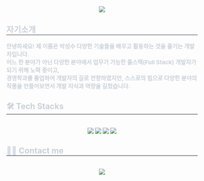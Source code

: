 <div align= "center">
    <img src="https://capsule-render.vercel.app/api?type=waving&color=auto&height=180&text=Welcome%20to%20my%20GitHub&animation=fadeIn&fontColor=ffffff&fontSize=40" />
</div>

<div style="text-align: left;"> 
    <h2 style="border-bottom: 1px solid #21262d; color: #c9d1d9;"> 자기소개 </h2>  
    <div style="font-weight: 700; font-size: 15px; text-align: left; color: #c9d1d9;"> 
    안녕하세요! 제 이름은 박성수 다양한 기술들을 배우고 활용하는 것을 즐기는 개발자입니다.<br>
    어느 한 분야가 아닌 다양한 분야에서 업무가 가능한 풀스택(Full Stack) 개발자가 되기 위해 노력 중이고,<br>
    경영학과를 졸업하여 개발자의 길로 전향하였지만, 스스로의 힘으로 다양한 분야의 작품을 만들어보면서 개발 지식과 역량을 길렀습니다.</li> 
    </div> 
</div>

<div style="text-align: left;">
    <h2 style="border-bottom: 1px solid #21262d; color: #c9d1d9;"> 🛠️ Tech Stacks </h2> <br> 
    <div align= "center"> 
        <img src="https://img.shields.io/badge/C-A8B9CC?style=flat&logo=C&logoColor=white">
        <img src="https://img.shields.io/badge/C++-00599C?style=flat&logo=C%2B%2B&logoColor=white">
        <img src="https://img.shields.io/badge/Java-007396?style=flat&logo=Java&logoColor=white">
        <img src="https://img.shields.io/badge/Python-3776AB?style=flat&logo=Python&logoColor=white">
    </div>
</div>

<div style="text-align: left;">
    <h2 style="border-bottom: 1px solid #21262d; color: #c9d1d9;"> 🧑‍💻 Contact me </h2> <br> 
    <div align= "center"> 
    <a href=https://blog.naver.com/PostList.naver?blogId=parkss1324&parentCategoryNo=1> 
    <img src="https://img.shields.io/badge/Naver-03C75A?style=flat&logo=Naver&logoColor=white&link=https://blog.naver.com/PostList.naver?blogId=parkss1324&parentCategoryNo=1"> 
    </a>
    </div><br> 
    <div align= "center">  </div> 
</div>
    